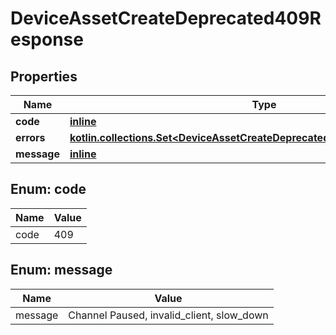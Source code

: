 
# DeviceAssetCreateDeprecated409Response

## Properties
| Name | Type | Description | Notes |
| ------------ | ------------- | ------------- | ------------- |
| **code** | [**inline**](#Code) |  |  |
| **errors** | [**kotlin.collections.Set&lt;DeviceAssetCreateDeprecated409ResponseErrorsInner&gt;**](DeviceAssetCreateDeprecated409ResponseErrorsInner.md) |  |  |
| **message** | [**inline**](#Message) |  |  |


<a id="Code"></a>
## Enum: code
| Name | Value |
| ---- | ----- |
| code | 409 |


<a id="Message"></a>
## Enum: message
| Name | Value |
| ---- | ----- |
| message | Channel Paused, invalid_client, slow_down |



